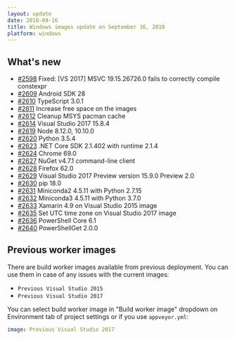 ```yaml
---
layout: update
date: 2018-09-16
title: Windows images update on September 16, 2018
platform: windows
---
```


## What's new

* [#2598](https://github.com/appveyor/ci/issues/2598) Fixed: [VS 2017] MSVC 19.15.26726.0 fails to correctly compile constexpr
* [#2609](https://github.com/appveyor/ci/issues/2609) Android SDK 28
* [#2610](https://github.com/appveyor/ci/issues/2610) TypeScript 3.0.1
* [#2611](https://github.com/appveyor/ci/issues/2611) Increase free space on the images
* [#2612](https://github.com/appveyor/ci/issues/2612) Cleanup MSYS pacman cache
* [#2614](https://github.com/appveyor/ci/issues/2614) Visual Studio 2017 15.8.4
* [#2619](https://github.com/appveyor/ci/issues/2619) Node 8.12.0, 10.10.0
* [#2620](https://github.com/appveyor/ci/issues/2620) Python 3.5.4
* [#2623](https://github.com/appveyor/ci/issues/2623) .NET Core SDK 2.1.402 with runtime 2.1.4
* [#2624](https://github.com/appveyor/ci/issues/2624) Chrome 69.0
* [#2627](https://github.com/appveyor/ci/issues/2627) NuGet v4.7.1 command-line client
* [#2628](https://github.com/appveyor/ci/issues/2628) Firefox 62.0
* [#2629](https://github.com/appveyor/ci/issues/2629) Visual Studio 2017 Preview version 15.9.0 Preview 2.0
* [#2630](https://github.com/appveyor/ci/issues/2630) pip 18.0
* [#2631](https://github.com/appveyor/ci/issues/2631) Miniconda2 4.5.11 with Python 2.7.15
* [#2632](https://github.com/appveyor/ci/issues/2632) Miniconda3 4.5.11 with Python 3.7.0
* [#2633](https://github.com/appveyor/ci/issues/2633) Xamarin 4.9 on Visual Studio 2015 image
* [#2635](https://github.com/appveyor/ci/issues/2635) Set UTC time zone on Visual Studio 2017 image
* [#2636](https://github.com/appveyor/ci/issues/2636) PowerShell Core 6.1
* [#2640](https://github.com/appveyor/ci/issues/2640) PowerShellGet 2.0.0

## Previous worker images

There are build worker images available from previous deployment. You can use them in case of any issues with the current images:

* `Previous Visual Studio 2015`
* `Previous Visual Studio 2017`

You can select build worker image in "Build worker image" dropdown on Environment tab of project settings or if you use `appveyor.yml`:

```yaml
image: Previous Visual Studio 2017
```